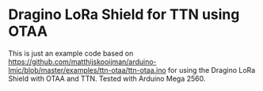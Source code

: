 # Dragino LoRa Shield for TTN using OTAA
This is just an example code based on https://github.com/matthijskooijman/arduino-lmic/blob/master/examples/ttn-otaa/ttn-otaa.ino for using the Dragino LoRa Shield with OTAA and TTN. Tested with Arduino Mega 2560.
